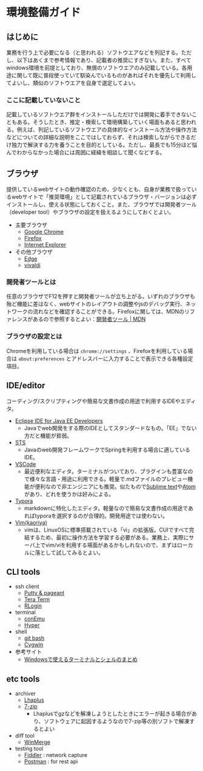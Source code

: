 # 環境整備ガイド
## はじめに
業務を行う上で必要になる（と思われる）ソフトウエアなどを列記する。ただし、以下はあくまで参考情報であり、記載者の推奨にすぎない。また、すべてwindows環境を前提としており、無償のソフトウエアのみ記載している。各用途に関して既に普段使っていて馴染んでいるものがあればそれを優先して利用してよいし、類似のソフトウエアを自身で選定してよい。
### ここに記載していないこと
記載しているソフトウエア群をインストールしただけでは開発に着手できないこともある。そうしたとき、推定・検索して環境構築していく場面もあると思われる。例えば、列記しているソフトウエアの具体的なインストール方法や操作方法などについての詳細な説明をここではしておらず、それは検索しながらできるだけ独力で解決する力を養うことを目的としている。ただし、最長でも15分ほど悩んでわからなかった場合には周囲に経緯を相談して聞くなどする。

## ブラウザ
提供しているwebサイトの動作確認のため、少なくとも、自身が業務で扱っているwebサイトで「推奨環境」として記載されているブラウザ・バージョンは必ずインストールし、使える状態にしておくこと。また、ブラウザでは開発者ツール（developer tool）やブラウザの設定を扱えるようにしておくとよい。
- 主要ブラウザ
  - [Google Chrome](https://www.google.co.jp/chrome/index.html)
  - [Firefox](https://mozilla.org/ja/firefox/new/)
  - [Internet Explorer](https://support.microsoft.com/ja-jp/help/17621/internet-explorer-downloads)
- その他ブラウザ
  - [Edge](https://microsoft.com/ja-jp/windows/microsoft-edge)
  - [vivaldi](https://vivaldi.com/?lang=ja_JP)
### 開発者ツールとは
任意のブラウザでF12を押すと開発者ツールが立ち上がる。いずれのブラウザも殆ど機能に差はなく、webサイトのレイアウトの調整やjsのデバッグ実行、ネットワークの流れなどを確認することができる。Firefoxに関しては、MDNのリファレンスがあるので参照するとよい：[開発者ツール | MDN](https://developer.mozilla.org/ja/docs/Tools)
### ブラウザの設定とは
Chromeを利用している場合は `chrome://settings` 、Firefoxを利用している場合は `about:preferences` とアドレスバーに入力することで表示できる各種設定項目。

## IDE/editor
コーディング/スクリプティングや簡易な文書作成の用途で利用するIDEやエディタ。
- [Eclipse IDE for Java EE Developers](https://eclipse.org/downloads/packages/)
  - Javaでweb開発をする際のIDEとしてスタンダードなもの。「EE」でない方だと機能が貧弱。
- [STS](https://spring.io/tools/sts)
  - Javaのweb開発フレームワークでSpringを利用する場合に適しているIDE。
- [VSCode](https://code.visualstudio.com)
  - 最近便利なエディタ。ターミナルがついており、プラグインも豊富なので様々な言語・用途に利用できる。軽量で.mdファイルのプレビュー機能が便利なので非エンジニアにも推奨。似たもので[Sublime text](https://sublimetext.com)や[Atom](https://atom.io)があり、どれを使うかは好みによる。
- [Typora](https://typora.io)
  - markdownに特化したエディタ。軽量なので簡易な文書作成の用途であればtyporaを選択するのが合理的。開発用途では使わない。
- [Vim(kaoriya)](https://kaoriya.net/software/vim/)
  - vimは、LinuxOSに標準搭載されている「vi」の拡張版。CUIですべて完結するため、最初に操作方法を学習する必要がある。業務上、実際にサーバ上でvim/viを利用する場面があるかもしれないので、まずはローカルに落として試してみるとよい。

## CLI tools
- ssh client
  - [Putty & pageant](https://chiark.greenend.org.uk/~sgtatham/putty/latest.html)
  - [Tera Term](https://ja.osdn.net/projects/ttssh2/)
  - [RLogin](https://ttssh2.osdn.jp)
- terminal
  - [conEmu](https://conemu.github.io)
  - [Hyper](https://hyper.is)
- shell
  - [git bash](https://gitforwindows.org)
  - [Cygwin](https://cygwin.com)
- 参考サイト
  - [Windowsで使えるターミナルとシェルのまとめ](https://qiita.com/Ted-HM/items/9a60f6fcf74bbd79a904)

## etc tools
- archiver
  - [Lhaplus](http://www7a.biglobe.ne.jp/~schezo/)
  - [7-zip](https://sevenzip.osdn.jp)
    - Lhaplusでgzなどを解凍しようとしたときにエラーが起きる場合があり、ソフトウェアに起因するようなので7-zip等の別ソフトで解凍するとよい
- diff tool
  - [WinMerge](http://geocities.co.jp/SiliconValley-SanJose/8165/winmerge.html)
- testing tool
  - [Fiddler](https://telerik.com/fiddler) : network capture
  - [Postman](https://getpostman.com) : for rest api
